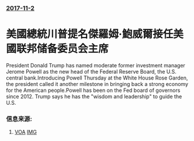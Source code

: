 ### [2017-11-2](/news/2017/11/2/index.md)

##### 
# 美國總統川普提名傑羅姆·鮑威爾接任美國联邦储备委员会主席 

President Donald Trump has named moderate former investment manager Jerome Powell as the new head of the Federal Reserve Board, the U.S. central bank.Introducing Powell Thursday at the White House Rose Garden, the president called it another milestone in bringing back a strong economy for the American people.Powell has been on the Fed board of governors since 2012. Trump says he has the "wisdom and leadership" to guide the U.S.


### 信息来源:

1. [VOA](https://www.voanews.com/a/trump-nominates-powell-for-federal-reserve-chairman-/4097411.html) [IMG](https://media.voltron.voanews.com/Drupal/01live-166/2019-04/BE1D907E-F7B1-4096-9531-4EC48A28AFC2.jpg)
